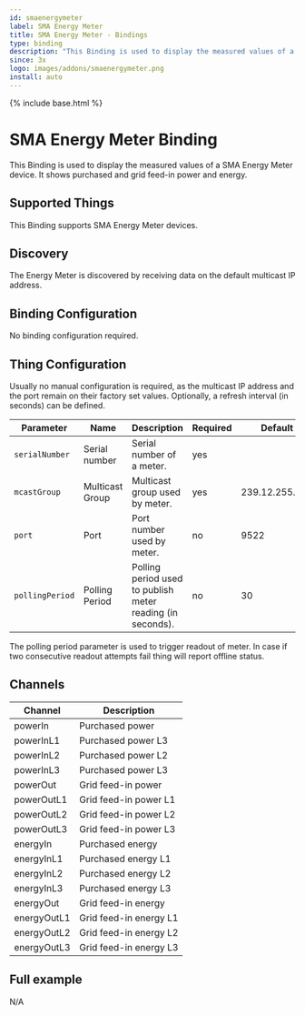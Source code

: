 ```yaml
---
id: smaenergymeter
label: SMA Energy Meter
title: SMA Energy Meter - Bindings
type: binding
description: "This Binding is used to display the measured values of a SMA Energy Meter device."
since: 3x
logo: images/addons/smaenergymeter.png
install: auto
---
```


<!-- Attention authors: Do not edit directly. Please add your changes to the appropriate source repository -->

{% include base.html %}

# SMA Energy Meter Binding

This Binding is used to display the measured values of a SMA Energy Meter device.
It shows purchased and grid feed-in power and energy.

## Supported Things

This Binding supports SMA Energy Meter devices.

## Discovery

The Energy Meter is discovered by receiving data on the default multicast IP address.

## Binding Configuration

No binding configuration required.

## Thing Configuration

Usually no manual configuration is required, as the multicast IP address and the port remain on their factory set values.
Optionally, a refresh interval (in seconds) can be defined.

| Parameter        | Name            | Description                                                | Required | Default         |
|------------------|-----------------|------------------------------------------------------------|----------|-----------------|
| `serialNumber`   | Serial number   | Serial number of a meter.                                  | yes      |                 |
| `mcastGroup`     | Multicast Group | Multicast group used by meter.                             | yes      | 239.12.255.254  |
| `port`           | Port            | Port number used by meter.                                 | no       | 9522            |
| `pollingPeriod`  | Polling Period  | Polling period used to publish meter reading (in seconds). | no       | 30              |

The polling period parameter is used to trigger readout of meter. In case if two consecutive readout attempts fail thing will report offline status.

## Channels

| Channel     | Description            |
|-------------|------------------------|
| powerIn     | Purchased power        |
| powerInL1   | Purchased power L3     |
| powerInL2   | Purchased power L2     |
| powerInL3   | Purchased power L3     |
| powerOut    | Grid feed-in power     |
| powerOutL1  | Grid feed-in power L1  |
| powerOutL2  | Grid feed-in power L2  |
| powerOutL3  | Grid feed-in power L3  |
| energyIn    | Purchased energy       |
| energyInL1  | Purchased energy L1    |
| energyInL2  | Purchased energy L2    |
| energyInL3  | Purchased energy L3    |
| energyOut   | Grid feed-in energy    |
| energyOutL1 | Grid feed-in energy L1 |
| energyOutL2 | Grid feed-in energy L2 |
| energyOutL3 | Grid feed-in energy L3 |

## Full example

N/A

